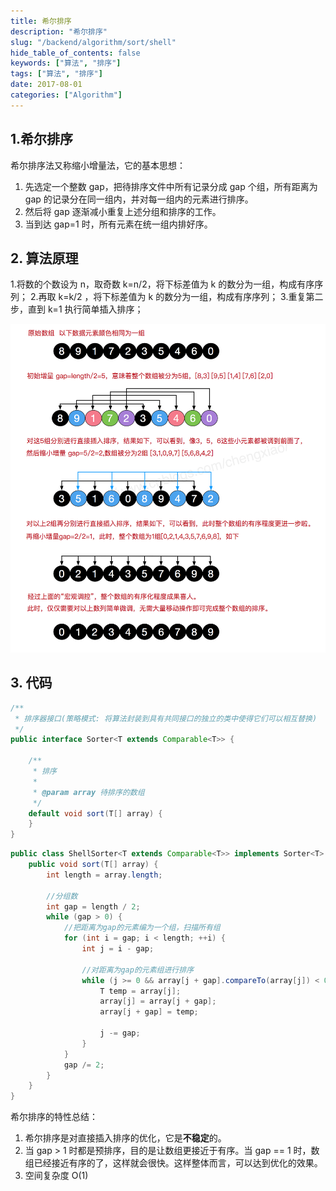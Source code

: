 ```yaml
---
title: 希尔排序
description: "希尔排序"
slug: "/backend/algorithm/sort/shell"
hide_table_of_contents: false
keywords: ["算法", "排序"]
tags: ["算法", "排序"]
date: 2017-08-01
categories: ["Algorithm"]
---
```


## 1.希尔排序
希尔排序法又称缩小增量法，它的基本思想：
1. 先选定一个整数 gap，把待排序文件中所有记录分成 gap 个组，所有距离为 gap 的记录分在同一组内，并对每一组内的元素进行排序。
2. 然后将 gap 逐渐减小重复上述分组和排序的工作。
3. 当到达 gap=1 时，所有元素在统一组内排好序。

## 2. 算法原理
1.将数的个数设为 n，取奇数 k=n/2，将下标差值为 k 的数分为一组，构成有序序列；
2.再取 k=k/2 ，将下标差值为 k 的数分为一组，构成有序序列；
3.重复第二步，直到 k=1 执行简单插入排序；


![shell](img/shell.png)

## 3. 代码

```java
/**
 * 排序器接口(策略模式: 将算法封装到具有共同接口的独立的类中使得它们可以相互替换)
 */
public interface Sorter<T extends Comparable<T>> {

    /**
     * 排序
     *
     * @param array 待排序的数组
     */
    default void sort(T[] array) {
    }
}
```

```java
public class ShellSorter<T extends Comparable<T>> implements Sorter<T> {
    public void sort(T[] array) {
        int length = array.length;

        //分组数
        int gap = length / 2;
        while (gap > 0) {
            //把距离为gap的元素编为一个组，扫描所有组
            for (int i = gap; i < length; ++i) {
                int j = i - gap;

                //对距离为gap的元素组进行排序
                while (j >= 0 && array[j + gap].compareTo(array[j]) < 0) {
                    T temp = array[j];
                    array[j] = array[j + gap];
                    array[j + gap] = temp;

                    j -= gap;
                }
            }
            gap /= 2;
        }
    }
}
```


希尔排序的特性总结：

1. 希尔排序是对直接插入排序的优化，它是**不稳定**的。
2. 当 gap > 1 时都是预排序，目的是让数组更接近于有序。当 gap == 1 时，数组已经接近有序的了，这样就会很快。这样整体而言，可以达到优化的效果。
3. 空间复杂度 O(1)
